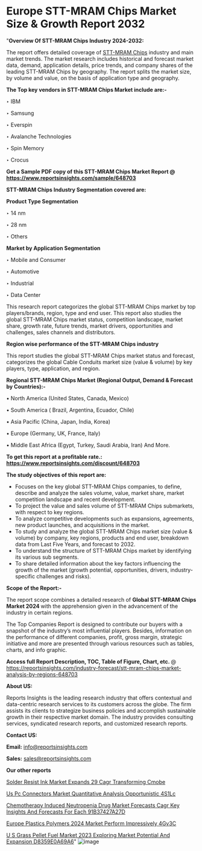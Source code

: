 # Europe STT-MRAM Chips Market Size & Growth Report 2032

"<strong>Overview Of STT-MRAM Chips Industry 2024-2032:</strong>

The report offers detailed coverage of <a href=https://www.reportsinsights.com/sample/648703>STT-MRAM Chips</a> industry and main market trends. The market research includes historical and forecast market data, demand, application details, price trends, and company shares of the leading STT-MRAM Chips by geography. The report splits the market size, by volume and value, on the basis of application type and geography.

<strong>The Top key vendors in STT-MRAM Chips Market include are:- </strong>

‣ IBM

‣ Samsung

‣ Everspin

‣ Avalanche Technologies

‣ Spin Memory

‣ Crocus

<strong>Get a Sample PDF copy of this STT-MRAM Chips Market Report </strong><strong>@ <a href=https://www.reportsinsights.com/sample/648703 style=color:#0000ff;>https://www.reportsinsights.com/sample/648703</a> </strong>

<strong>STT-MRAM Chips Industry Segmentation covered are:</strong>

<strong>Product Type Segmentation</strong>

‣ 14 nm

‣ 28 nm

‣ Others

<strong>Market by Application Segmentation</strong>

‣ Mobile and Consumer

‣ Automotive

‣ Industrial

‣ Data Center

This research report categorizes the global STT-MRAM Chips market by top players/brands, region, type and end user. This report also studies the global STT-MRAM Chips market status, competition landscape, market share, growth rate, future trends, market drivers, opportunities and challenges, sales channels and distributors.

<strong>Region wise performance of the STT-MRAM Chips industry</strong><strong> </strong>

This report studies the global STT-MRAM Chips market status and forecast, categorizes the global Cable Conduits market size (value &amp; volume) by key players, type, application, and region. 

<strong>Regional STT-MRAM Chips Market (Regional Output, Demand &amp; Forecast by Countries):-</strong>

• North America (United States, Canada, Mexico)

• South America ( Brazil, Argentina, Ecuador, Chile)

• Asia Pacific (China, Japan, India, Korea)

• Europe (Germany, UK, France, Italy)

• Middle East Africa (Egypt, Turkey, Saudi Arabia, Iran) And More.

<strong>To get this report at a profitable rate.: <a href=https://www.reportsinsights.com/discount/648703 style=color:#0000ff;>https://www.reportsinsights.com/discount/648703</a></strong>

<strong>The study objectives of this report are:</strong>
<ul>
  <li>Focuses on the key global STT-MRAM Chips companies, to define, describe and analyze the sales volume, value, market share, market competition landscape and recent development.</li>
  <li>To project the value and sales volume of STT-MRAM Chips submarkets, with respect to key regions.</li>
  <li>To analyze competitive developments such as expansions, agreements, new product launches, and acquisitions in the market.</li>
  <li>To study and analyze the global STT-MRAM Chips market size (value &amp; volume) by company, key regions, products and end user, breakdown data from Last Five Years, and forecast to 2032.</li>
  <li>To understand the structure of STT-MRAM Chips market by identifying its various sub segments.</li>
  <li>To share detailed information about the key factors influencing the growth of the market (growth potential, opportunities, drivers, industry-specific challenges and risks).</li>
</ul>
<strong>Scope of the Report:-</strong><strong> </strong>

The report scope combines a detailed research of <strong>Global STT-MRAM Chips Market 2024 </strong>with the apprehension given in the advancement of the industry in certain regions.

The Top Companies Report is designed to contribute our buyers with a snapshot of the industry’s most influential players. Besides, information on the performance of different companies, profit, gross margin, strategic initiative and more are presented through various resources such as tables, charts, and info graphic.

<strong>Access full Report Description, TOC, Table of Figure, Chart, etc. </strong>@   <a href=https://reportsinsights.com/industry-forecast/stt-mram-chips-market-analysis-by-regions-648703 style=color:#0000ff;>https://reportsinsights.com/industry-forecast/stt-mram-chips-market-analysis-by-regions-648703</a>

<strong>About US:</strong>

Reports Insights is the leading research industry that offers contextual and data-centric research services to its customers across the globe. The firm assists its clients to strategize business policies and accomplish sustainable growth in their respective market domain. The industry provides consulting services, syndicated research reports, and customized research reports.

<strong>Contact US:</strong>

<p class=""""><b>Email:</b> <a href=mailto:info@reportsinsights.com>info@reportsinsights.com</a></p>
<p class=""""><b>Sales:</b> <a href=mailto:sales@reportsinsights.com>sales@reportsinsights.com</a></p>

<strong>Our other reports</strong>

<a href=https://www.linkedin.com/pulse/solder-resist-ink-market-expands-29-cagr-transforming-cmobe/>Solder Resist Ink Market Expands 29 Cagr Transforming Cmobe</a>

<a href=https://www.linkedin.com/pulse/us-pc-connectors-market-quantitative-analysis-opportunistic-4s1lc/>Us Pc Connectors Market Quantitative Analysis Opportunistic 4S1Lc</a>

<a href=https://medium.com/@anuragakarte041/chemotherapy-induced-neutropenia-drug-market-forecasts-cagr-key-insights-and-forecasts-for-each-91b37427a27d>Chemotherapy Induced Neutropenia Drug Market Forecasts Cagr Key Insights And Forecasts For Each 91B37427A27D</a>

<a href=https://www.linkedin.com/pulse/europe-plastics-polymers-2024-market-perform-impressively-4gv3c/>Europe Plastics Polymers 2024 Market Perform Impressively 4Gv3C</a>

<a href=https://medium.com/@aanarkumar6/u-s-grass-pellet-fuel-market-2023-exploring-market-potential-and-expansion-d8359e0a69a6>U S Grass Pellet Fuel Market 2023 Exploring Market Potential And Expansion D8359E0A69A6</a>"
![image](https://github.com/Reportsinsights123/RIgrowth/assets/158415881/4908d212-4ca9-4352-a8a2-c509e6b118ec)

